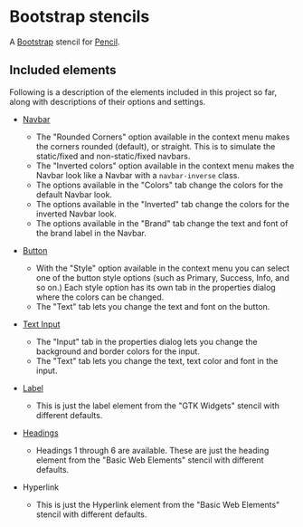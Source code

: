 # Bootstrap stencils

A [Bootstrap](http://getbootstrap.com) stencil for
[Pencil](http://pencil.evolus.vn).

## Included elements

Following is a description of the elements included in this project so
far, along with descriptions of their options and settings.

- [Navbar](http://getbootstrap.com/components/#navbar)
    - The "Rounded Corners" option available in the context menu makes
      the corners rounded (default), or straight. This is to simulate
      the static/fixed and non-static/fixed navbars.
    - The "Inverted colors" option available in the context menu makes
      the Navbar look like a Navbar with a `navbar-inverse` class.
    - The options available in the "Colors" tab change the colors for
      the default Navbar look.
    - The options available in the "Inverted" tab change the colors
      for the inverted Navbar look.
    - The options available in the "Brand" tab change the text and
      font of the brand label in the Navbar.

- [Button](http://getbootstrap.com/css/#buttons)
    - With the "Style" option available in the context menu you can
      select one of the button style options (such as Primary,
      Success, Info, and so on.) Each style option has its own tab in
      the properties dialog where the colors can be changed.
    - The "Text" tab lets you change the text and font on the button.

- [Text Input](http://getbootstrap.com/css/#forms-controls)
    - The "Input" tab in the properties dialog lets you change the
      background and border colors for the input.
    - The "Text" tab lets you change the text, text color and font in
      the input.

- [Label](http://getbootstrap.com/css/#forms)
    - This is just the label element from the "GTK Widgets" stencil
      with different defaults.

- [Headings](http://getbootstrap.com/css/#type-headings)
    - Headings 1 through 6 are available. These are just the heading
      element from the "Basic Web Elements" stencil with different
      defaults.

- Hyperlink
    - This is just the Hyperlink element from the "Basic Web Elements"
      stencil with different defaults.
